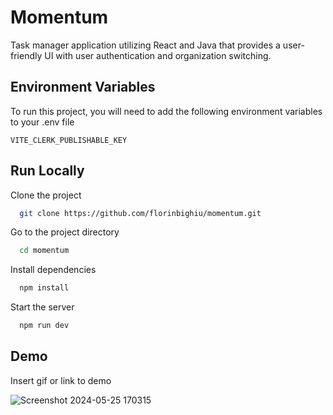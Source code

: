 
# Momentum

Task manager application utilizing React and Java that provides a
user-friendly UI with user authentication and organization switching.


## Environment Variables

To run this project, you will need to add the following environment variables to your .env file

`VITE_CLERK_PUBLISHABLE_KEY`


## Run Locally

Clone the project

```bash
  git clone https://github.com/florinbighiu/momentum.git
```

Go to the project directory

```bash
  cd momentum
```

Install dependencies

```bash
  npm install
```

Start the server

```bash
  npm run dev
```


## Demo

Insert gif or link to demo

![Screenshot 2024-05-25 170315](https://github.com/florinbighiu/momentum/assets/120215264/1507e173-8012-4881-985c-48372f64a7af)

